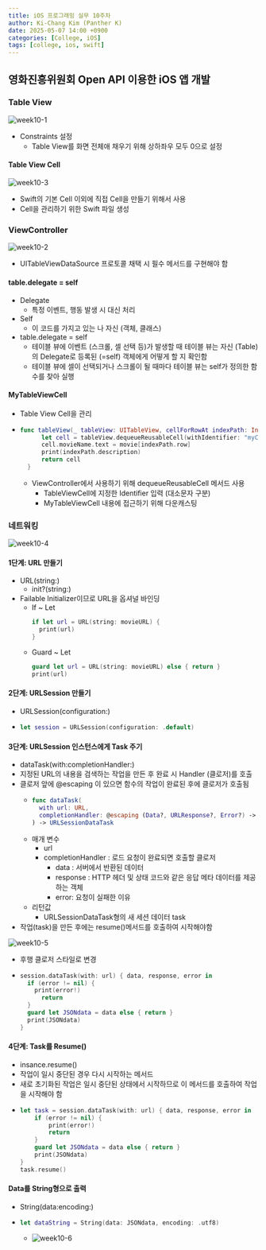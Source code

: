 ```yaml
---
title: iOS 프로그래밍 실무 10주차
author: Ki-Chang Kim (Panther K)
date: 2025-05-07 14:00 +0900
categories: [College, iOS]
tags: [college, ios, swift]
---
```


## 영화진흥위원회 Open API 이용한 iOS 앱 개발

### Table View

![week10-1](/assets/img/post/25-05-07/1.png)

- Constraints 설정
  - Table View를 화면 전체애 채우기 위해 상하좌우 모두 0으로 설정
 
#### Table View Cell

![week10-3](/assets/img/post/25-05-07/3.png)

- Swift의 기본 Cell 이외에 직접 Cell을 만들기 위해서 사용
- Cell을 관리하기 위한 Swift 파일 생성

### ViewController

![week10-2](/assets/img/post/25-05-07/2.png)

- UITableViewDataSource 프로토콜 채택 시 필수 메서드를 구현해야 함

#### table.delegate = self

- Delegate
  - 특정 이벤트, 행동 발생 시 대신 처리
- Self
  - 이 코드를 가지고 있는 나 자신 (객체, 클래스)
- table.delegate = self
  - 테이블 뷰에 이벤트 (스크롤, 셀 선택 등)가 발생할 때 테이블 뷰는 자신 (Table)의 Delegate로 등록된 (=self) 객체에게 어떻게 할 지 확인함
  - 테이블 뷰에 셀이 선택되거나 스크롤이 될 때마다 테이블 뷰는 self가 정의한 함수를 찾아 실행
 
#### MyTableViewCell

- Table View Cell을 관리
- ```swift
  func tableView(_ tableView: UITableView, cellForRowAt indexPath: IndexPath) -> UITableViewCell {
        let cell = tableView.dequeueReusableCell(withIdentifier: "myCell", for: indexPath) as! MyTableViewCell
        cell.movieName.text = movie[indexPath.row]
        print(indexPath.description)
        return cell
    }
  ```
  - ViewController에서 사용하기 위해 dequeueReusableCell 메서드 사용
    - TableViewCell에 지정한 Identifier 입력 (대소문자 구분)
    - MyTableViewCell 내용에 접근하기 위해 다운캐스팅

### 네트워킹

![week10-4](/assets/img/post/25-05-07/4.png)

#### 1단계: URL 만들기

- URL(string:)
  - init?(string:)
- Failable Initializer이므로 URL을 옵셔널 바인딩
  - If ~ Let
    ```swift
    if let url = URL(string: movieURL) {
      print(url)
    }
    ```
  - Guard ~ Let
    ```swift
    guard let url = URL(string: movieURL) else { return }
    print(url)
    ```

#### 2단계: URLSession 만들기

- URLSession(configuration:)
- ```swift
  let session = URLSession(configuration: .default)
  ```

#### 3단계: URLSession 인스턴스에게 Task 주기

- dataTask(with:completionHandler:)
- 지정된 URL의 내용을 검색하는 작업을 만든 후 완료 시 Handler (클로저)를 호출
- 클로저 앞에 @escaping 이 있으면 함수의 작업이 완료된 후에 클로저가 호출됨
  - ```swift
    func dataTask(
      with url: URL,
      completionHandler: @escaping (Data?, URLResponse?, Error?) -> Void
    ) -> URLSessionDataTask
    ```
  - 매개 변수
    - url
    - completionHandler : 로드 요청이 완료되면 호출할 클로저
      - data : 서버에서 반환된 데이터
      - response : HTTP 헤더 및 상태 코드와 같은 응답 메타 데이터를 제공하는 객체
      - error: 요청이 실패한 이유
  - 리턴값
    - URLSessionDataTask형의 새 세션 데이터 task
- 작업(task)을 만든 후에는 resume()메서드를 호출하여 시작해야함

![week10-5](/assets/img/post/25-05-07/5.png)
- 후행 클로저 스타일로 변경
- ```swift
  session.dataTask(with: url) { data, response, error in
    if (error != nil) {
      print(error!)
        return
    }
    guard let JSONdata = data else { return }
    print(JSONdata)
  }
  ```

#### 4단계: Task를 Resume()

- insance.resume()
- 작업이 일시 중단된 경우 다시 시작하는 메서드
- 새로 초기화된 작업은 일시 중단된 상태에서 시작하므로 이 메서드를 호출하여 작업을 시작해야 함
- ```swift
  let task = session.dataTask(with: url) { data, response, error in
      if (error != nil) {
          print(error!)
          return
      }
      guard let JSONdata = data else { return }
      print(JSONdata)
  }
  task.resume()
  ```

#### Data를 String형으로 출력

- String(data:encoding:)
- ```swift
  let dataString = String(data: JSONdata, encoding: .utf8)
  ```
  - ![week10-6](/assets/img/post/25-05-07/6.png)
